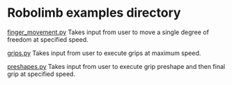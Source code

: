 # Robolimb examples directory

[finger_movement.py](finger_movement.py) Takes input from user to move a single degree of freedom at specified speed.

[grips.py](grips.py) Takes input from user to execute grips at maximum speed.

[preshapes.py](preshapes.py) Takes input from user to execute grip preshape and then final grip at specified speed. 
